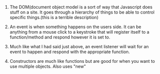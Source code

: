 1. The DOM(document object model is a sort of way that Javascript does stuff on a site. It goes through a hierarchy of things to be able to control specific things.(this is a terrible description)

2. An event is when something happens on the users side. It can be anything from a mouse click to a keystroke that will register itself to a function/method and respond however it is set to.

3. Much like what I had said just above, an event listener will wait for an event to happen and respond with the appropriate function.

4. Constructors are much like functions but are good for when you want to use multiple objects. Also uses "new"